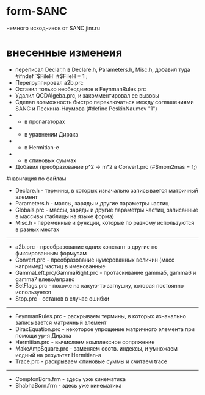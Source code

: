 # form-SANC
немного исходников от SANC.jinr.ru

# внесенные изменеия
* переписал Declar.h в Declare.h, Parameters.h, Misc.h, добавил туда #ifndef `$FileH' #$FileH = 1 ;
* Перегруппировал a2b.prc
* Оставил только необходимое в FeynmanRules.prc
* Удалил QCDAlgeba.prc, и закомментировал ее вызовы
* Сделал возможность быстро переключаться между соглашениями SANC и Пескина-Наумова (#define PeskinNaumov "1")
* *	в пропагаторах
* *	в уравнении Дирака
* *	в Hermitian-е
* *	в спиновых суммах
* Добавил преобразование p^2 -> m^2 в Convert.prc (#$mom2mas = 1;)

#навигация по файлам

* Declare.h - термины, в которых изначально записывается матричный элемент
* Parameters.h - массы, заряды и другие параметры частиц
* Globals.prc - массы, заряды и другие параметры частиц, записанные в массивы (таблицы на языке форма)
* Misc.h - переменные и функции, которые по разному используются в разных местах

---
* a2b.prc - преобразование одних констант в другие по фиксированным формулам
* Convert.prc - преобразование нумерованных величин (масс например) частиц в именованные
* GammaLeft.prc/GammaRight.prc - протаскивание gamma5, gamma6 и gamma7 влево/вправо 
* SetFlags.prc - похоже на какую-то заглушку, которая постоянно используется
* Stop.prc - останов в случае ошибки

---
* FeynmanRules.prc - раскрываем термины, в которых изначально записывается матричный элемент
* DiracEquation.prc - некоторое упрощение матричного элемента при помощи ур-я Дирака
* Hermitian.prc - вычисляем комплексное сопряжение
* MakeAmpSquare.prc - заменяем соотв. индексы, и умножаем исдный на результат Hermitian-а 
* Trace.prc - раскрываем спиновые суммы и считаем trace

---
* ComptonBorn.frm - здесь уже кинематика
* BhabhaBorn.frm - здесь уже кинематика
